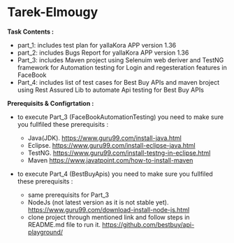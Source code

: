 # Tarek-Elmougy

**Task Contents :**
  - part_1: includes test plan for yallaKora APP version 1.36 
  - part_2: includes Bugs Report for yallaKora APP version 1.36 
  - Part_3: includes Maven project using Selenuim web deriver and TestNG framework for Automation testing for Login and regesteration features in FaceBook 
  - Part_4: includes list of test cases for Best Buy APIs  and maven broject using Rest Assured Lib to automate Api testing for Best Buy APIs

**Prerequisits & Configrtation :**
- to execute Part_3 (FaceBookAutomationTesting) you need to make sure you fullfiled these prerequisits :
  - Java(JDK). https://www.guru99.com/install-java.html
  - Eclipse.   https://www.guru99.com/install-eclipse-java.html
   - TestNG.    https://www.guru99.com/install-testng-in-eclipse.html
    - Maven https://www.javatpoint.com/how-to-install-maven

- to execute Part_4 (BestBuyApis) you need to make sure you fullfiled these prerequisits :
     - same prerequisits for Part_3     
     - NodeJs (not latest version as it is not stable yet). https://www.guru99.com/download-install-node-js.html
     - clone project through mentioned link and follow steps in README.md file to run it.   https://github.com/bestbuy/api-playground/
 
